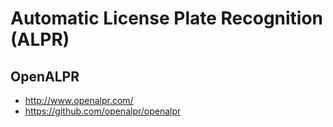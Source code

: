 # Automatic License Plate Recognition (ALPR)

## OpenALPR

* http://www.openalpr.com/
* https://github.com/openalpr/openalpr
